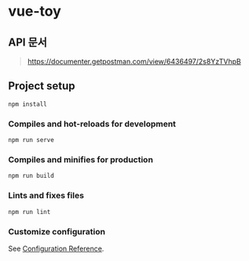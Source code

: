 # vue-toy

## API 문서
>  https://documenter.getpostman.com/view/6436497/2s8YzTVhpB

## Project setup
```
npm install
```

### Compiles and hot-reloads for development
```
npm run serve
```

### Compiles and minifies for production
```
npm run build
```

### Lints and fixes files
```
npm run lint
```

### Customize configuration
See [Configuration Reference](https://cli.vuejs.org/config/).
